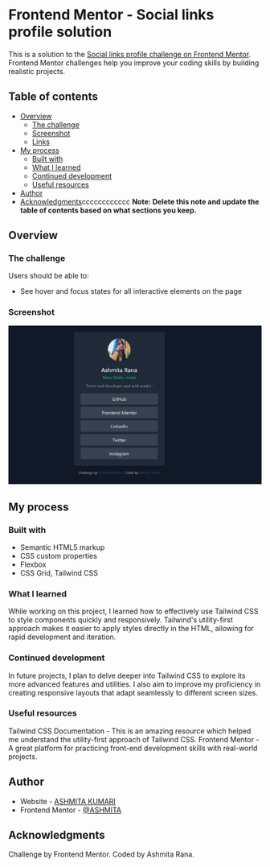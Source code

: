 # Frontend Mentor - Social links profile solution

This is a solution to the [Social links profile challenge on Frontend Mentor](https://www.frontendmentor.io/challenges/social-links-profile-UG32l9m6dQ). Frontend Mentor challenges help you improve your coding skills by building realistic projects. 

## Table of contents

- [Overview](#overview)
  - [The challenge](#the-challenge)
  - [Screenshot](#screenshot)
  - [Links](#links)
- [My process](#my-process)
  - [Built with](#built-with)
  - [What I learned](#what-i-learned)
  - [Continued development](#continued-development)
  - [Useful resources](#useful-resources)
- [Author](#author)
- [Acknowledgments](#acknowledgments)cccccccccccc
**Note: Delete this note and update the table of contents based on what sections you keep.**

## Overview

### The challenge

Users should be able to:

- See hover and focus states for all interactive elements on the page

### Screenshot

![](./sociallife.png) 

## My process

### Built with

- Semantic HTML5 markup
- CSS custom properties
- Flexbox
- CSS Grid, Tailwind CSS



### What I learned

While working on this project, I learned how to effectively use Tailwind CSS to style components quickly and responsively. Tailwind's utility-first approach makes it easier to apply styles directly in the HTML, allowing for rapid development and iteration.


### Continued development

In future projects, I plan to delve deeper into Tailwind CSS to explore its more advanced features and utilities. I also aim to improve my proficiency in creating responsive layouts that adapt seamlessly to different screen sizes.

### Useful resources

Tailwind CSS Documentation - This is an amazing resource which helped me understand the utility-first approach of Tailwind CSS.
Frontend Mentor - A great platform for practicing front-end development skills with real-world projects.

## Author

- Website - [ASHMITA KUMARI](http://127.0.0.1:5500/social-links-profile-main/index.html)
- Frontend Mentor - [@ASHMITA](https://www.frontendmentor.io/profile/ashmitarana142)


## Acknowledgments

Challenge by Frontend Mentor. Coded by Ashmita Rana.